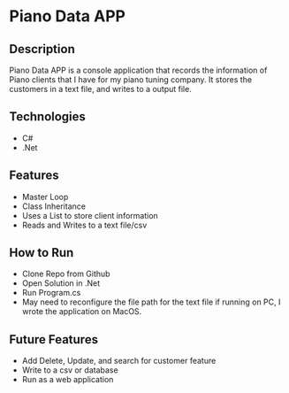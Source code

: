 # Piano Data APP

## Description

Piano Data APP is a console application that records the information of Piano clients that I have for my piano tuning company. It stores the customers in a text file, and writes to a output file.

## Technologies
-   C#
-   .Net

## Features
- Master Loop
- Class Inheritance
- Uses a List<T> to store client information
- Reads and Writes to a text file/csv

## How to Run
-   Clone Repo from Github
-   Open Solution in .Net
-   Run Program.cs
-   May need to reconfigure the file path for the text file if running on PC, I wrote the application on MacOS.

## Future Features

- Add Delete, Update, and search for customer feature
- Write to a csv or database
- Run as a web application


